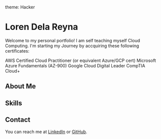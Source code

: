 theme: Hacker
# Loren Dela Reyna
Welcome to my personal portfolio! I am self teaching myself Cloud Computing. I'm starting my Journey by accquiring these following certificates:

AWS Certified Cloud Practitioner (or equivalent Azure/GCP cert)
Microsoft Azure Fundamentals (AZ-900)
Google Cloud Digital Leader
CompTIA Cloud+

## About Me


## Skills


## Contact
You can reach me at [LinkedIn](https://www.linkedin.com/lrndlryn) or [GitHub](https://github.com/lrndlryn).
